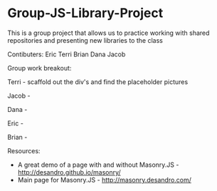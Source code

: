 Group-JS-Library-Project
========================

This is a group project that allows us to practice working with shared repositories and presenting new libraries to the class

Contibuters:
  Eric
  Terri
  Brian
  Dana
  Jacob
  
  
  Group work breakout:
  
  Terri - scaffold out the div's and find the placeholder pictures
  
  Jacob -
  
  Dana - 
  
  Eric -
  
  Brian - 
  
  
  
  Resources:
  
  * A great demo of a page with and without Masonry.JS - http://desandro.github.io/masonry/  
  * Main page for Masonry.JS - http://masonry.desandro.com/
